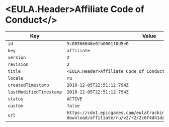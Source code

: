 # <EULA.Header>Affiliate Code of Conduct</>

| Key | Value |
| --- | ----- |
| `id` | `5c08566046e0fb0001f0d5e0` |
| `key` | `affiliate` |
| `version` | `2` |
| `revision` | `2` |
| `title` | `<EULA.Header>Affiliate Code of Conduct</>` |
| `locale` | `ru` |
| `createdTimestamp` | `2018-12-05T22:51:12.794Z` |
| `lastModifiedTimestamp` | `2018-12-05T22:51:12.794Z` |
| `status` | `ACTIVE` |
| `custom` | `false` |
| `url` | `https://cdn1.epicgames.com/eulatracking-download/affiliate/ru/v2/r2/2c6f4d41daab98aa1705c523757c0410.pdf` |
